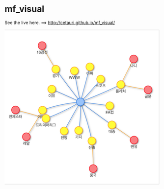 # mf_visual

See the live here. ==> http://cetauri.github.io/mf_visual/

![Word Map](/public/Untitled.png?raw=true "Word Map")




